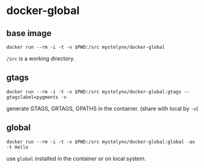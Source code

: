 # docker-global

## base image

```
docker run --rm -i -t -v $PWD:/src mystelynx/docker-global
```

`/src` is a working directory.

## gtags

```
docker run --rm -i -t -v $PWD:/src mystelynx/docker-global:gtags --gtagslabel=pygments -v
```

generate GTAGS, GRTAGS, GPATHS in the container. (share with local by `-v`)

## global

```
docker run --rm -i -t -v $PWD:/src mystelynx/docker-global:global -ax -t Hello
```

use `global` installed in the container or on local system.

